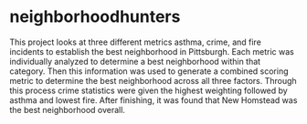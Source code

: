 # neighborhoodhunters

This project looks at three different metrics asthma, crime, and fire incidents to establish the best neighborhood in Pittsburgh. Each metric was individually analyzed to determine a best neighborhood within that category. Then this information was used to generate a combined scoring metric to determine the best neighborhood across all three factors. Through this process crime statistics were given the highest weighting followed by asthma and lowest fire. After finishing, it was found that New Homstead was the best neighborhood overall. 